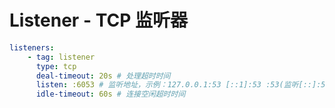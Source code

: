 # Listener - TCP 监听器

```yaml
listeners:
    - tag: listener
      type: tcp
      deal-timeout: 20s # 处理超时时间
      listen: :6053 # 监听地址，示例：127.0.0.1:53 [::1]:53 :53(监听[::]:53)
      idle-timeout: 60s # 连接空闲超时时间

```
